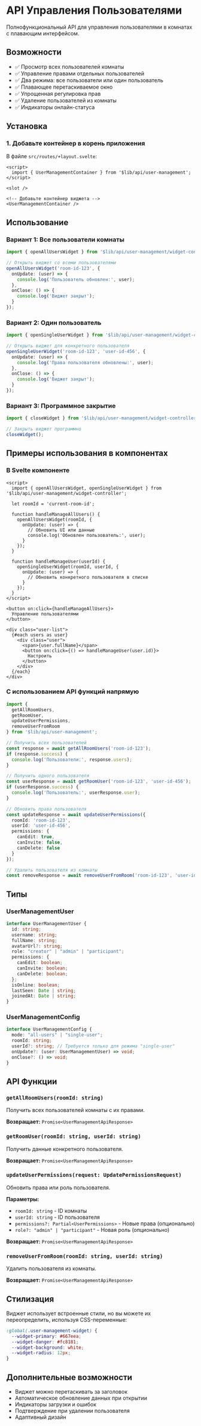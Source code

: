 # API Управления Пользователями

Полнофункциональный API для управления пользователями в комнатах с плавающим интерфейсом.

## Возможности

- ✅ Просмотр всех пользователей комнаты
- ✅ Управление правами отдельных пользователей
- ✅ Два режима: все пользователи или один пользователь
- ✅ Плавающее перетаскиваемое окно
- ✅ Упрощенная регулировка прав
- ✅ Удаление пользователей из комнаты
- ✅ Индикаторы онлайн-статуса

## Установка

### 1. Добавьте контейнер в корень приложения

В файле `src/routes/+layout.svelte`:

```svelte
<script>
  import { UserManagementContainer } from '$lib/api/user-management';
</script>

<slot />

<!-- Добавьте контейнер виджета -->
<UserManagementContainer />
```

## Использование

### Вариант 1: Все пользователи комнаты

```typescript
import { openAllUsersWidget } from '$lib/api/user-management/widget-controller';

// Открыть виджет со всеми пользователями
openAllUsersWidget('room-id-123', {
  onUpdate: (user) => {
    console.log('Пользователь обновлен:', user);
  },
  onClose: () => {
    console.log('Виджет закрыт');
  }
});
```

### Вариант 2: Один пользователь

```typescript
import { openSingleUserWidget } from '$lib/api/user-management/widget-controller';

// Открыть виджет для конкретного пользователя
openSingleUserWidget('room-id-123', 'user-id-456', {
  onUpdate: (user) => {
    console.log('Права пользователя обновлены:', user);
  },
  onClose: () => {
    console.log('Виджет закрыт');
  }
});
```

### Вариант 3: Программное закрытие

```typescript
import { closeWidget } from '$lib/api/user-management/widget-controller';

// Закрыть виджет программно
closeWidget();
```

## Примеры использования в компонентах

### В Svelte компоненте

```svelte
<script>
  import { openAllUsersWidget, openSingleUserWidget } from '$lib/api/user-management/widget-controller';
  
  let roomId = 'current-room-id';
  
  function handleManageAllUsers() {
    openAllUsersWidget(roomId, {
      onUpdate: (user) => {
        // Обновить UI или данные
        console.log('Обновлен пользователь:', user);
      }
    });
  }
  
  function handleManageUser(userId) {
    openSingleUserWidget(roomId, userId, {
      onUpdate: (user) => {
        // Обновить конкретного пользователя в списке
      }
    });
  }
</script>

<button on:click={handleManageAllUsers}>
  Управление пользователями
</button>

<div class="user-list">
  {#each users as user}
    <div class="user">
      <span>{user.fullName}</span>
      <button on:click={() => handleManageUser(user.id)}>
        Настроить
      </button>
    </div>
  {/each}
</div>
```

### С использованием API функций напрямую

```typescript
import { 
  getAllRoomUsers, 
  getRoomUser, 
  updateUserPermissions,
  removeUserFromRoom 
} from '$lib/api/user-management';

// Получить всех пользователей
const response = await getAllRoomUsers('room-id-123');
if (response.success) {
  console.log('Пользователи:', response.users);
}

// Получить одного пользователя
const userResponse = await getRoomUser('room-id-123', 'user-id-456');
if (userResponse.success) {
  console.log('Пользователь:', userResponse.user);
}

// Обновить права пользователя
const updateResponse = await updateUserPermissions({
  roomId: 'room-id-123',
  userId: 'user-id-456',
  permissions: {
    canEdit: true,
    canInvite: false,
    canDelete: false
  }
});

// Удалить пользователя из комнаты
const removeResponse = await removeUserFromRoom('room-id-123', 'user-id-456');
```

## Типы

### UserManagementUser

```typescript
interface UserManagementUser {
  id: string;
  username: string;
  fullName: string;
  avatarUrl?: string;
  role: "creator" | "admin" | "participant";
  permissions: {
    canEdit: boolean;
    canInvite: boolean;
    canDelete: boolean;
  };
  isOnline: boolean;
  lastSeen: Date | string;
  joinedAt: Date | string;
}
```

### UserManagementConfig

```typescript
interface UserManagementConfig {
  mode: "all-users" | "single-user";
  roomId: string;
  userId?: string; // Требуется только для режима "single-user"
  onUpdate?: (user: UserManagementUser) => void;
  onClose?: () => void;
}
```

## API Функции

### `getAllRoomUsers(roomId: string)`

Получить всех пользователей комнаты с их правами.

**Возвращает:** `Promise<UserManagementApiResponse>`

### `getRoomUser(roomId: string, userId: string)`

Получить данные конкретного пользователя.

**Возвращает:** `Promise<UserManagementApiResponse>`

### `updateUserPermissions(request: UpdatePermissionsRequest)`

Обновить права или роль пользователя.

**Параметры:**
- `roomId: string` - ID комнаты
- `userId: string` - ID пользователя
- `permissions?: Partial<UserPermissions>` - Новые права (опционально)
- `role?: "admin" | "participant"` - Новая роль (опционально)

**Возвращает:** `Promise<UserManagementApiResponse>`

### `removeUserFromRoom(roomId: string, userId: string)`

Удалить пользователя из комнаты.

**Возвращает:** `Promise<UserManagementApiResponse>`

## Стилизация

Виджет использует встроенные стили, но вы можете их переопределить, используя CSS-переменные:

```css
:global(.user-management-widget) {
  --widget-primary: #667eea;
  --widget-danger: #fc8181;
  --widget-background: white;
  --widget-radius: 12px;
}
```

## Дополнительные возможности

- Виджет можно перетаскивать за заголовок
- Автоматическое обновление данных при открытии
- Индикаторы загрузки и ошибок
- Подтверждение при удалении пользователя
- Адаптивный дизайн

